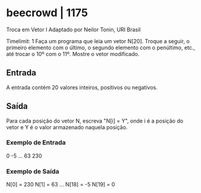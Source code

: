 # beecrowd | 1175
Troca em Vetor I
Adaptado por Neilor Tonin, URI  Brasil

Timelimit: 1
Faça um programa que leia um vetor N[20]. Troque a seguir, o primeiro elemento com o último, o segundo elemento com o penúltimo, etc., até trocar o 10º com o 11º. Mostre o vetor modificado.

## Entrada
A entrada contém 20 valores inteiros, positivos ou negativos.

## Saída
Para cada posição do vetor N, escreva "N[i] = Y", onde i é a posição do vetor e Y é o valor armazenado naquela posição.

### Exemplo de Entrada	
0
-5
...
63
230
### Exemplo de Saída
N[0] = 230
N[1] = 63
...
N[18] = -5
N[19] = 0
